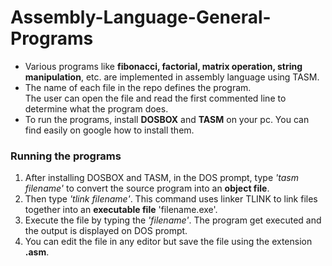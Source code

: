 # Assembly-Language-General-Programs
<ul>
    <li>
        Various programs like <b>fibonacci, factorial, matrix operation, string
        manipulation</b>, etc. are implemented in assembly language using TASM.
    <li>
        The name of each file in the repo defines the program.<br>
        The user can open the file and read the first commented line to 
        determine what the program does.
    <li>
        To run the programs, install <b>DOSBOX</b> and <b>TASM</b> on your pc.
        You can find easily on google how to install them.
</ul>
<h3> Running the programs </h3>
<ol>
    <li>
        After installing DOSBOX and TASM, in the DOS prompt, type <i>'tasm filename'</i>
        to convert the source program into an <b>object file</b>.
    <li>
        Then type <i>'tlink filename'</i>. This command uses linker TLINK to 
        link files together into an <b>executable file</b> 'filename.exe'.
    <li>
        Execute the file by typing the <i>'filename'</i>. The program get
        executed and the output is displayed on DOS prompt.
    <li>
        You can edit the file in any editor but save the file using the
        extension <b>.asm</b>.
</ol>

